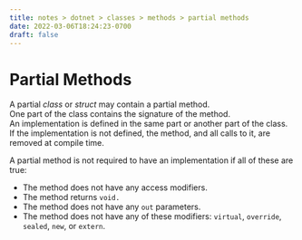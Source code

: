 ```yaml
---
title: notes > dotnet > classes > methods > partial methods
date: 2022-03-06T18:24:23-0700
draft: false
---
```

# Partial Methods
A partial *class* or *struct* may contain a partial method.  
One part of the class contains the signature of the method.  
An implementation is defined in the same part or another part of the class.  
If the implementation is not defined, the method, and all calls to it, are removed at compile time.  

A partial method is not required to have an implementation if all of these are true:
- The method does not have any access modifiers.
- The method returns `void.`
- The method does not have any `out` parameters.
- The method does not have any of these modifiers: `virtual`, `override`, `sealed`, `new`, or `extern`.
